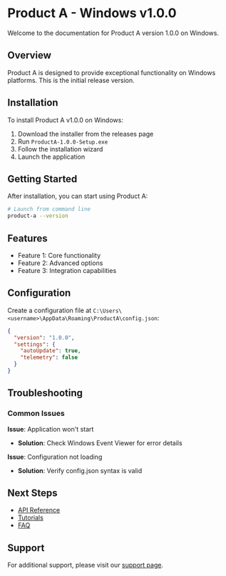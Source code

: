 # Product A - Windows v1.0.0

Welcome to the documentation for Product A version 1.0.0 on Windows.

## Overview

Product A is designed to provide exceptional functionality on Windows platforms. This is the initial release version.

## Installation

To install Product A v1.0.0 on Windows:

1. Download the installer from the releases page
2. Run `ProductA-1.0.0-Setup.exe`
3. Follow the installation wizard
4. Launch the application

## Getting Started

After installation, you can start using Product A:

```bash
# Launch from command line
product-a --version
```

## Features

- Feature 1: Core functionality
- Feature 2: Advanced options
- Feature 3: Integration capabilities

## Configuration

Create a configuration file at `C:\Users\<username>\AppData\Roaming\ProductA\config.json`:

```json
{
  "version": "1.0.0",
  "settings": {
    "autoUpdate": true,
    "telemetry": false
  }
}
```

## Troubleshooting

### Common Issues

**Issue**: Application won't start
- **Solution**: Check Windows Event Viewer for error details

**Issue**: Configuration not loading
- **Solution**: Verify config.json syntax is valid

## Next Steps

- [API Reference](api-reference.md)
- [Tutorials](tutorials.md)
- [FAQ](faq.md)

## Support

For additional support, please visit our [support page](https://github.com/NerdyDeedsLLC/docs-test/issues).
